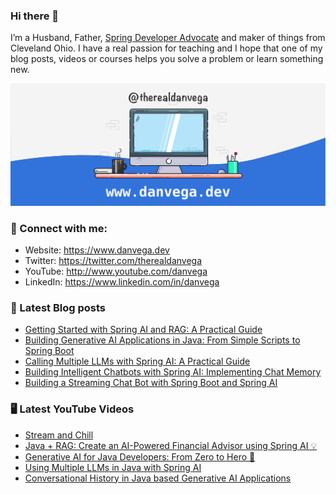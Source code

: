 ### Hi there 👋

I’m a Husband, Father, [Spring Developer Advocate](https://tanzu.vmware.com/developer/advocates/) and maker of things from Cleveland Ohio. I have a real passion for teaching and I hope that one of my blog posts, videos or courses helps you solve a problem or learn something new.

![Profile Header](./github_profile_header.png)

### 🤝 Connect with me:

- Website: https://www.danvega.dev
- Twitter: https://twitter.com/therealdanvega
- YouTube: http://www.youtube.com/danvega
- LinkedIn: https://www.linkedin.com/in/danvega

### 📝 Latest Blog posts

<!-- BLOG-POST-LIST:START -->
- [Getting Started with Spring AI and RAG: A Practical Guide](/blog/2024/10/22/getting-started-with-spring-ai-rag)
- [Building Generative AI Applications in Java: From Simple Scripts to Spring Boot](/blog/2024/10/15/ai-java-developers)
- [Calling Multiple LLMs with Spring AI: A Practical Guide](/blog/2024/10/14/spring-ai-multiple-llms)
- [Building Intelligent Chatbots with Spring AI: Implementing Chat Memory](/blog/2024/10/11/spring-ai-chat-memory)
- [Building a Streaming Chat Bot with Spring Boot and Spring AI](/blog/2024/10/08/spring-ai-streaming-chatbot)
<!-- BLOG-POST-LIST:END -->

### 🖥 Latest YouTube Videos

<!-- YOUTUBE:START -->
- [Stream and Chill](https://www.youtube.com/watch?v=e1c2GCL1vOM)
- [Java + RAG: Create an AI-Powered Financial Advisor using Spring AI 💡](https://www.youtube.com/watch?v=6Pgmr7xMjiY)
- [Generative AI for Java Developers: From Zero to Hero 🦸](https://www.youtube.com/watch?v=uoOwVWVl_eU)
- [Using Multiple LLMs in Java with Spring AI](https://www.youtube.com/watch?v=bK1MTlEDQvk)
- [Conversational History in Java based Generative AI Applications](https://www.youtube.com/watch?v=6VdM1MOOMrw)
<!-- YOUTUBE:END -->
